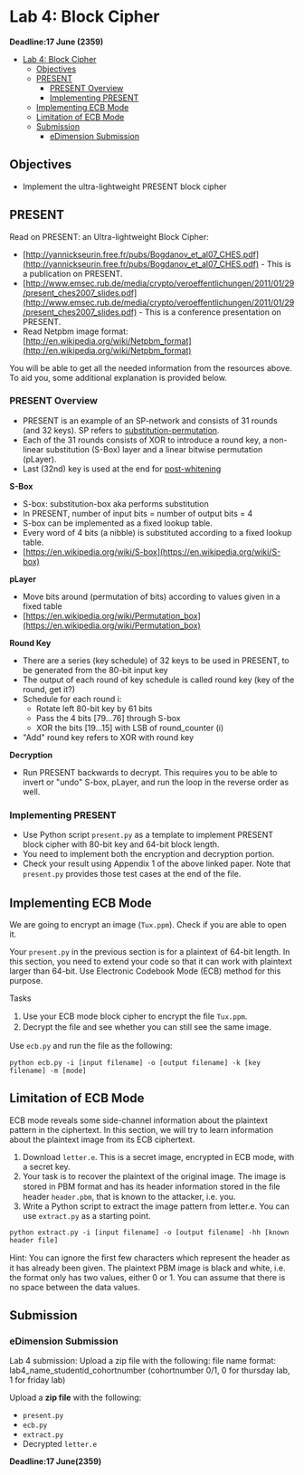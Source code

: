 # Lab 4: Block Cipher

**Deadline:17 June (2359)**

- [Lab 4: Block Cipher](#lab-4-block-cipher)
  - [Objectives](#objectives)
  - [PRESENT](#present)
    - [PRESENT Overview](#present-overview)
    - [Implementing PRESENT](#implementing-present)
  - [Implementing ECB Mode](#implementing-ecb-mode)
  - [Limitation of ECB Mode](#limitation-of-ecb-mode)
  - [Submission](#submission)
    - [eDimension Submission](#edimension-submission)

## Objectives

* Implement the ultra-lightweight PRESENT block cipher

## PRESENT

Read on PRESENT: an Ultra-lightweight Block Cipher:

* [http://yannickseurin.free.fr/pubs/Bogdanov_et_al07_CHES.pdf](http://yannickseurin.free.fr/pubs/Bogdanov_et_al07_CHES.pdf) - This is a publication on PRESENT. 
* [http://www.emsec.rub.de/media/crypto/veroeffentlichungen/2011/01/29/present_ches2007_slides.pdf](http://www.emsec.rub.de/media/crypto/veroeffentlichungen/2011/01/29/present_ches2007_slides.pdf) - This is a conference presentation on PRESENT.
* Read Netpbm image format: [http://en.wikipedia.org/wiki/Netpbm_format](http://en.wikipedia.org/wiki/Netpbm_format)

You will be able to get all the needed information from the resources above. To aid you, some additional explanation is provided below.

### PRESENT Overview

* PRESENT is an example of an SP-network and consists of 31 rounds
(and 32 keys). SP refers to [substitution-permutation](https://en.wikipedia.org/wiki/Substitution%E2%80%93permutation_network).
* Each of the 31 rounds consists of XOR to introduce a round key, a non-linear substitution (S-Box) layer and a linear bitwise permutation (pLayer).
* Last (32nd) key is used at the end for [post-whitening](https://en.wikipedia.org/wiki/Key_whitening)

**S-Box**

* S-box: substitution-box aka performs substitution
* In PRESENT, number of input bits = number of output bits = 4
* S-box can be implemented as a fixed lookup table.
* Every word of 4 bits (a nibble) is substituted according to a fixed lookup table.
* [https://en.wikipedia.org/wiki/S-box](https://en.wikipedia.org/wiki/S-box)

**pLayer**

* Move bits around (permutation of bits) according to values given in a fixed table
* [https://en.wikipedia.org/wiki/Permutation_box](https://en.wikipedia.org/wiki/Permutation_box)

**Round Key**

* There are a series (key schedule) of 32 keys to be used in PRESENT, to be generated from the 80-bit input key
* The output of each round of key schedule is called round key (key of the round, get it?)
* Schedule for each round i:
  * Rotate left 80-bit key by 61 bits
  * Pass the 4 bits [79...76] through S-box
  * XOR the bits [19...15] with LSB of round_counter (i)
* "Add" round key refers to XOR with round key

**Decryption**

* Run PRESENT backwards to decrypt. This requires you to be able to invert or "undo" S-box, pLayer, and run the loop in the reverse order as well.

### Implementing PRESENT

* Use Python script `present.py` as a template to implement PRESENT block cipher with 80-bit key and 64-bit block length.
* You need to implement both the encryption and decryption portion.
* Check your result using Appendix 1 of the above linked paper. Note that `present.py` provides those test cases at the end of the ﬁle.

## Implementing ECB Mode

We are going to encrypt an image (`Tux.ppm`). Check if you are able to open it.

Your `present.py` in the previous section is for a plaintext of 64-bit length. In this section, you need to extend your code so that it can work with plaintext larger than 64-bit. Use Electronic Codebook Mode (ECB) method for this purpose.

Tasks

1. Use your ECB mode block cipher to encrypt the ﬁle `Tux.ppm`.
2. Decrypt the ﬁle and see whether you can still see the same image. 

Use `ecb.py` and run the ﬁle as the following:

```shell
python ecb.py -i [input filename] -o [output filename] -k [key filename] -m [mode]
```

## Limitation of ECB Mode

ECB mode reveals some side-channel information about the plaintext pattern in the ciphertext. In this section, we will try to learn information about the plaintext image from its ECB ciphertext.

1. Download `letter.e`. This is a secret image, encrypted in ECB mode, with a secret key.
2. Your task is to recover the plaintext of the original image. The image is stored in PBM format and has its header information stored in the ﬁle header `header.pbm`, that is known to the attacker, i.e. you.
3. Write a Python script to extract the image pattern from letter.e. You can use `extract.py` as a starting point.

```shell
python extract.py -i [input filename] -o [output filename] -hh [known header file]
```

Hint: You can ignore the ﬁrst few characters which represent the header as it has already been given. The plaintext PBM image is black and white, i.e. the format only has two values, either 0 or 1. You can assume that there is no space between the data values.

## Submission

### eDimension Submission


Lab 4 submission:
Upload a zip file with the following: file name format: lab4_name_studentid_cohortnumber (cohortnumber 0/1, 0 for thursday lab, 1 for friday lab)

Upload a **zip file** with the following:

* `present.py`
* `ecb.py`
* `extract.py`
* Decrypted `letter.e`

**Deadline:17 June(2359)**

